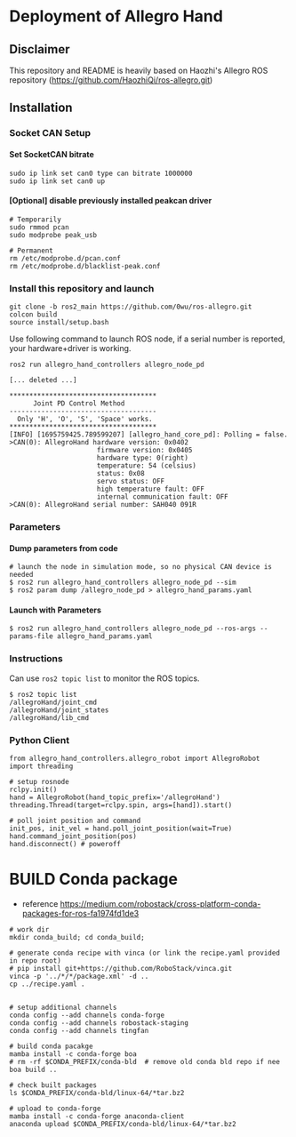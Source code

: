 # Deployment of Allegro Hand

## Disclaimer

This repository and README is heavily based on Haozhi's Allegro ROS repository (https://github.com/HaozhiQi/ros-allegro.git)

## Installation

### Socket CAN Setup
  #### Set SocketCAN bitrate
  ```
  sudo ip link set can0 type can bitrate 1000000
  sudo ip link set can0 up
  ```

  #### [Optional] disable previously installed peakcan driver
  ```
  # Temporarily
  sudo rmmod pcan
  sudo modprobe peak_usb

  # Permanent
  rm /etc/modprobe.d/pcan.conf
  rm /etc/modprobe.d/blacklist-peak.conf
  ```


### Install this repository and launch

```
git clone -b ros2_main https://github.com/0wu/ros-allegro.git
colcon build
source install/setup.bash
```
Use following command to launch ROS node, if a serial number is reported, your hardware+driver is working.
```
ros2 run allegro_hand_controllers allegro_node_pd

[... deleted ...]

*************************************
      Joint PD Control Method        
-------------------------------------
  Only 'H', 'O', 'S', 'Space' works. 
*************************************
[INFO] [1695759425.789599207] [allegro_hand_core_pd]: Polling = false.
>CAN(0): AllegroHand hardware version: 0x0402
                      firmware version: 0x0405
                      hardware type: 0(right)
                      temperature: 54 (celsius)
                      status: 0x08
                      servo status: OFF
                      high temperature fault: OFF
                      internal communication fault: OFF
>CAN(0): AllegroHand serial number: SAH040 091R
```

### Parameters
#### Dump parameters from code
```
# launch the node in simulation mode, so no physical CAN device is needed
$ ros2 run allegro_hand_controllers allegro_node_pd --sim
$ ros2 param dump /allegro_node_pd > allegro_hand_params.yaml
```

#### Launch with Parameters
```
$ ros2 run allegro_hand_controllers allegro_node_pd --ros-args --params-file allegro_hand_params.yaml
```

### Instructions

Can use `ros2 topic list` to monitor the ROS topics.

```shell
$ ros2 topic list
/allegroHand/joint_cmd
/allegroHand/joint_states
/allegroHand/lib_cmd
```

### Python Client
```
from allegro_hand_controllers.allegro_robot import AllegroRobot
import threading

# setup rosnode
rclpy.init()
hand = AllegroRobot(hand_topic_prefix='/allegroHand')
threading.Thread(target=rclpy.spin, args=[hand]).start()

# poll joint position and command
init_pos, init_vel = hand.poll_joint_position(wait=True)
hand.command_joint_position(pos)
hand.disconnect() # poweroff
```

# BUILD Conda package
* reference https://medium.com/robostack/cross-platform-conda-packages-for-ros-fa1974fd1de3

```
# work dir
mkdir conda_build; cd conda_build;

# generate conda recipe with vinca (or link the recipe.yaml provided in repo root)
# pip install git+https://github.com/RoboStack/vinca.git
vinca -p '../*/*/package.xml' -d ..
cp ../recipe.yaml .


# setup additional channels
conda config --add channels conda-forge
conda config --add channels robostack-staging
conda config --add channels tingfan

# build conda pacakge
mamba install -c conda-forge boa
# rm -rf $CONDA_PREFIX/conda-bld  # remove old conda bld repo if nee
boa build ..

# check built packages
ls $CONDA_PREFIX/conda-bld/linux-64/*tar.bz2

# upload to conda-forge
mamba install -c conda-forge anaconda-client
anaconda upload $CONDA_PREFIX/conda-bld/linux-64/*tar.bz2
```
